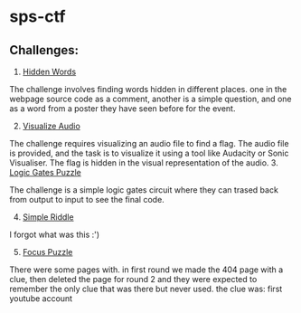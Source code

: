 # sps-ctf

## Challenges:

1. [Hidden Words](https://sps-ctf-289847cf519c.herokuapp.com/challenge1)

The challenge involves finding words hidden in different places. one in the webpage source code as a comment, another is a simple question, and one as a word from a poster they have seen before for the event.

2. [Visualize Audio](https://sps-ctf-289847cf519c.herokuapp.com/HertzDominatePixel)

The challenge requires visualizing an audio file to find a flag. The audio file is provided, and the task is to visualize it using a tool like Audacity or Sonic Visualiser. The flag is hidden in the visual representation of the audio.
3. [Logic Gates Puzzle](https://sps-ctf-289847cf519c.herokuapp.com/logic-lock)

The challenge is a simple logic gates circuit where they can trased back from output to input to see the final code.

4. [Simple Riddle](https://sps-ctf-289847cf519c.herokuapp.com/ctse)

I forgot what was this :')

5. [Focus Puzzle](https://sps-ctf-289847cf519c.herokuapp.com/gate)

There were some pages with. in first round we made the 404 page with a clue, then deleted the page for round 2 and they were expected to remember the only clue that was there but never used. the clue was: first youtube account